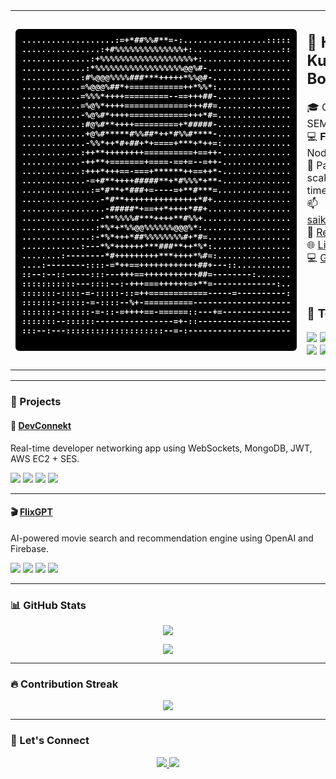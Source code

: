<!-- HEADER SECTION WITH ASCII ART & BIO + TECH STACK SIDE-BY-SIDE -->
<table>
  <tr>
    <td>

<!-- ASCII ART (LEFT SIDE) -->
<pre style="background-color: #000; color: #fff; padding: 10px; border-radius: 6px; font-weight: bold;">
...................:=+*##%%#**=-:.................:::::
................:+#%%%%%%%%%%%%%%+:..................::
..............:+%%%%%%%%%%%%%%%%%%%+:..................
.............:*%%%%%%%%%%%%%%%%%%@@%#-.................
............:#%@@@%%%%###***+++++*%%@#-................
............=%@@@%##*+===========++*%%*:...............
............=%%%*++++=========--==+++##-...............
............=%@%*++++=============+++##=...............
............-%@%#*++++============+++*#=...............
............:#@%#**++++=========+*#####-...............
.............+@%#*****#%%##*++*#%%#****-...............
.............-%%*++*#+##+*+====+***+*++=:..............
............:++**++++++++==========+==++-..............
............-++**+=======+====-==+=--=++-..............
............:+++*+++==-===+******++==++*-..............
.............-=+#**++++#####**+*#%%%*+**-..............
..............:=*#**+*###+=----=+**#***=...............
................-*#**+++++++++++++++*#+................
.................-#####*+==++*++++*##+.................
................-**%%%%#***++++**#%%+..................
...............:*%*+*%%@@%%%%%%@@@%*:..................
..............:-*%*+++*##%%%%%%%%#+*#=.................
............:---*%*++++++***###**++*%*:................
........:--------*#+++++++++***++++*%#=:...............
....:--------::::-=*++==++++++++++++##+---::...........
::--:--::-----:::---+++==+++++++++++##=--------:.......
:::::::::::---::::--:-+++===++++++=+**=-------------:..
:::::::-::::-=-:::::-::=++============-----=----------:
:::::::-:::::-=-::::--%+-==========--------------------
:::::::-::::::-=-::-=++++==-======::---+=--------------
:::::::--::::::----------------=+-::-------------------
:::--:---::::::::::::::::::::--=-:---------------------

</pre>

</td>
<td>

<!-- BIO + CONTACTS + TECH STACK (RIGHT SIDE) -->
<h2>👋 Hi, I'm Sai Kumar Reddy Boreddy</h2>

🎓 Graduate Assistant @ SEMO  
💻 **Full Stack Dev** (React, Node, AWS)  
🧠 Passionate about scalable systems & real-time apps  
📫 saikumar9808@gmail.com  
📄 [Resume](https://drive.google.com/file/d/1uPOeGIpFoaiCtq4g0zDeux4mOnAua6q2/view?usp=sharing)  
🌐 [LinkedIn](https://www.linkedin.com/in/sai-boreddy/)  
💻 [GitHub](https://github.com/saikumar14-08)

<br>

<!-- TECH STACK -->
<h3>🚀 Tech Stack</h3>

<p>
  <img src="https://img.shields.io/badge/HTML5-E34F26?style=for-the-badge&logo=html5&logoColor=white" />
  <img src="https://img.shields.io/badge/CSS3-1572B6?style=for-the-badge&logo=css3&logoColor=white" />
  <img src="https://img.shields.io/badge/JavaScript-F7DF1E?style=for-the-badge&logo=javascript&logoColor=black" />
  <img src="https://img.shields.io/badge/TypeScript-007ACC?style=for-the-badge&logo=typescript&logoColor=white" />
  <img src="https://img.shields.io/badge/React-61DAFB?style=for-the-badge&logo=react&logoColor=black" />
  <img src="https://img.shields.io/badge/Next.js-000000?style=for-the-badge&logo=next.js&logoColor=white" />
  <img src="https://img.shields.io/badge/TailwindCSS-38B2AC?style=for-the-badge&logo=tailwind-css&logoColor=white" />
  <img src="https://img.shields.io/badge/MUI-007FFF?style=for-the-badge&logo=mui&logoColor=white" />
  <img src="https://img.shields.io/badge/Node.js-339933?style=for-the-badge&logo=node.js&logoColor=white" />
  <img src="https://img.shields.io/badge/Express.js-000000?style=for-the-badge&logo=express&logoColor=white" />
  <img src="https://img.shields.io/badge/WebSockets-010101?style=for-the-badge&logo=socket.io&logoColor=white" />
  <img src="https://img.shields.io/badge/REST%20API-005571?style=for-the-badge&logo=apachespark&logoColor=white" />
  <img src="https://img.shields.io/badge/MongoDB-47A248?style=for-the-badge&logo=mongodb&logoColor=white" />
  <img src="https://img.shields.io/badge/Firebase-FFCA28?style=for-the-badge&logo=firebase&logoColor=black" />
  <img src="https://img.shields.io/badge/MySQL-4479A1?style=for-the-badge&logo=mysql&logoColor=white" />
  <img src="https://img.shields.io/badge/AWS-FF9900?style=for-the-badge&logo=amazonaws&logoColor=white" />
  <img src="https://img.shields.io/badge/Git-F05032?style=for-the-badge&logo=git&logoColor=white" />
  <img src="https://img.shields.io/badge/GitHub-181717?style=for-the-badge&logo=github&logoColor=white" />
  <img src="https://img.shields.io/badge/Jenkins-D24939?style=for-the-badge&logo=jenkins&logoColor=white" />
  <img src="https://img.shields.io/badge/Postman-FF6C37?style=for-the-badge&logo=postman&logoColor=white" />
</p>

</td>
  </tr>
</table>

---

### 🚀 Projects

#### 🔗 [DevConnekt](https://www.devconnekt.com/)
Real-time developer networking app using WebSockets, MongoDB, JWT, AWS EC2 + SES.

<p>
  <img src="https://img.shields.io/badge/Built%20With-MERN-3e863d?style=for-the-badge" />
  <img src="https://img.shields.io/badge/Live-Demo-blue?style=for-the-badge&logo=vercel" />
  <img src="https://img.shields.io/badge/Auth-JWT-orange?style=for-the-badge" />
  <img src="https://img.shields.io/badge/Deployed%20on-AWS-FF9900?style=for-the-badge&logo=amazonaws&logoColor=white" />
</p>

---

#### 🎬 [FlixGPT](https://saiflixgpt.netlify.app/)
AI-powered movie search and recommendation engine using OpenAI and Firebase.

<p>
  <img src="https://img.shields.io/badge/Built%20With-React%20%7C%20Redux-61dafb?style=for-the-badge&logo=react" />
  <img src="https://img.shields.io/badge/Live-Demo-blue?style=for-the-badge&logo=netlify" />
  <img src="https://img.shields.io/badge/API-ChatGPT-4b9cd3?style=for-the-badge&logo=openai" />
  <img src="https://img.shields.io/badge/Auth-Firebase-yellow?style=for-the-badge&logo=firebase&logoColor=black" />
</p>

---

### 📊 GitHub Stats

<p align="center">
  <img src="https://github-readme-stats.vercel.app/api?username=saikumar14-08&show_icons=true&theme=tokyonight&hide_border=true" />
</p>

<p align="center">
  <img src="https://github-readme-stats.vercel.app/api/top-langs/?username=saikumar14-08&layout=compact&theme=tokyonight&hide_border=true" />
</p>

---

### 🔥 Contribution Streak

<p align="center">
  <img src="https://github-streak-stats-one.vercel.app/?user=saikumar14-08&theme=tokyonight&hide_border=true" />
</p>

---

### 🤝 Let's Connect

<p align="center">
  <a href="https://www.linkedin.com/in/sai-boreddy/">
    <img src="https://img.shields.io/badge/LinkedIn-blue?style=for-the-badge&logo=linkedin&logoColor=white" />
  </a>
  <a href="https://github.com/saikumar14-08">
    <img src="https://img.shields.io/badge/GitHub-100000?style=for-the-badge&logo=github&logoColor=white" />
  </a>
</p>
